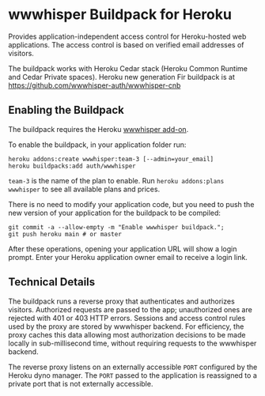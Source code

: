 # wwwhisper Buildpack for Heroku

Provides application-independent access control for Heroku-hosted
web applications. The access control is based on verified email
addresses of visitors.

The buildpack works with Heroku Cedar stack (Heroku Common Runtime and
Cedar Private spaces). Heroku new generation Fir buildpack is at
https://github.com/wwwhisper-auth/wwwhisper-cnb

## Enabling the Buildpack

The buildpack requires the Heroku [wwwhisper
add-on](https://elements.heroku.com/addons/wwwhisper).

To enable the buildpack, in your application folder run:

```
heroku addons:create wwwhisper:team-3 [--admin=your_email]
heroku buildpacks:add auth/wwwhisper
```

`team-3` is the name of the plan to enable. Run `heroku addons:plans
wwwhisper` to see all available plans and prices.

There is no need to modify your application code, but you need to push
the new version of your application for the buildpack to be compiled:

```
git commit -a --allow-empty -m "Enable wwwhisper buildpack.";
git push heroku main # or master
```

After these operations, opening your application URL will show a login
prompt. Enter your Heroku application owner email to receive a login
link.

## Technical Details

The buildpack runs a reverse proxy that authenticates and authorizes
visitors. Authorized requests are passed to the app; unauthorized ones
are rejected with 401 or 403 HTTP errors. Sessions and access control
rules used by the proxy are stored by wwwhisper backend. For
efficiency, the proxy caches this data allowing most authorization
decisions to be made locally in sub-millisecond time, without
requiring requests to the wwwhisper backend.

The reverse proxy listens on an externally accessible `PORT` configured
by the Heroku dyno manager. The `PORT` passed to the application is
reassigned to a private port that is not externally accessible.

